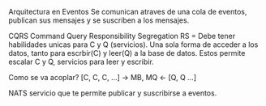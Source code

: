 Arquitectura en Eventos
    Se comunican atraves de una cola de eventos,
    publican sus mensajes y se suscriben a los mensajes.

CQRS
    Command Query Responsibility Segregation
    RS = Debe tener habilidades unicas para C y Q (servicios).
    Una sola forma de acceder a los datos, tanto para escrbir(C) y leer(Q) a la base de datos.
    Estos permite escalar C y Q, servicios para leer y escribir.

Como se va acoplar? 
    [C, C, C, ...] -> MB, MQ <- [Q, Q ...]

NATS servicio que te permite publicar y suscribirse a eventos.
